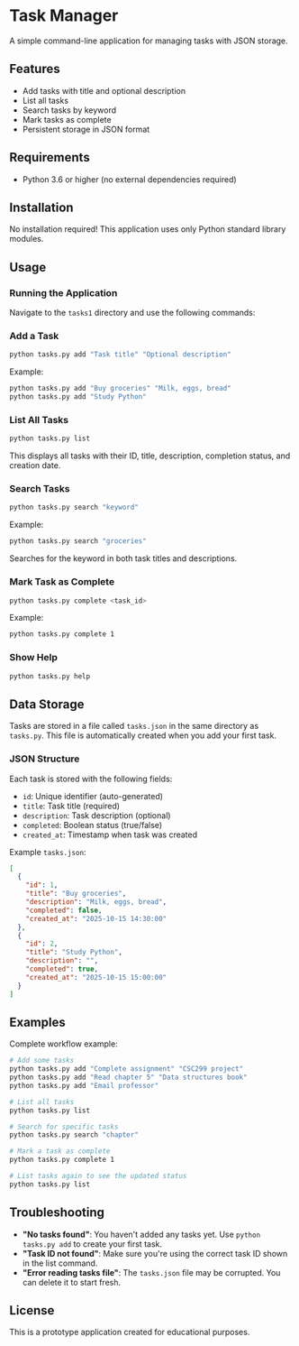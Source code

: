 # Task Manager

A simple command-line application for managing tasks with JSON storage.

## Features

- Add tasks with title and optional description
- List all tasks
- Search tasks by keyword
- Mark tasks as complete
- Persistent storage in JSON format

## Requirements

- Python 3.6 or higher (no external dependencies required)

## Installation

No installation required! This application uses only Python standard library modules.

## Usage

### Running the Application

Navigate to the `tasks1` directory and use the following commands:

### Add a Task

```bash
python tasks.py add "Task title" "Optional description"
```

Example:
```bash
python tasks.py add "Buy groceries" "Milk, eggs, bread"
python tasks.py add "Study Python"
```

### List All Tasks

```bash
python tasks.py list
```

This displays all tasks with their ID, title, description, completion status, and creation date.

### Search Tasks

```bash
python tasks.py search "keyword"
```

Example:
```bash
python tasks.py search "groceries"
```

Searches for the keyword in both task titles and descriptions.

### Mark Task as Complete

```bash
python tasks.py complete <task_id>
```

Example:
```bash
python tasks.py complete 1
```

### Show Help

```bash
python tasks.py help
```

## Data Storage

Tasks are stored in a file called `tasks.json` in the same directory as `tasks.py`. This file is automatically created when you add your first task.

### JSON Structure

Each task is stored with the following fields:
- `id`: Unique identifier (auto-generated)
- `title`: Task title (required)
- `description`: Task description (optional)
- `completed`: Boolean status (true/false)
- `created_at`: Timestamp when task was created

Example `tasks.json`:
```json
[
  {
    "id": 1,
    "title": "Buy groceries",
    "description": "Milk, eggs, bread",
    "completed": false,
    "created_at": "2025-10-15 14:30:00"
  },
  {
    "id": 2,
    "title": "Study Python",
    "description": "",
    "completed": true,
    "created_at": "2025-10-15 15:00:00"
  }
]
```

## Examples

Complete workflow example:

```bash
# Add some tasks
python tasks.py add "Complete assignment" "CSC299 project"
python tasks.py add "Read chapter 5" "Data structures book"
python tasks.py add "Email professor"

# List all tasks
python tasks.py list

# Search for specific tasks
python tasks.py search "chapter"

# Mark a task as complete
python tasks.py complete 1

# List tasks again to see the updated status
python tasks.py list
```

## Troubleshooting

- **"No tasks found"**: You haven't added any tasks yet. Use `python tasks.py add` to create your first task.
- **"Task ID not found"**: Make sure you're using the correct task ID shown in the list command.
- **"Error reading tasks file"**: The `tasks.json` file may be corrupted. You can delete it to start fresh.

## License

This is a prototype application created for educational purposes.
